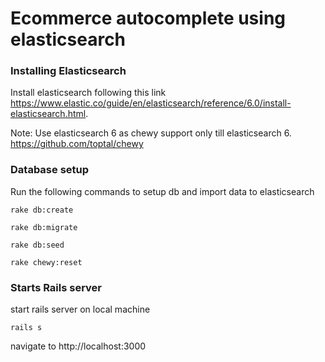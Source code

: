 # Ecommerce autocomplete using elasticsearch

### Installing Elasticsearch
Install elasticsearch following this link https://www.elastic.co/guide/en/elasticsearch/reference/6.0/install-elasticsearch.html.

Note: Use elasticsearch 6 as chewy support only till elasticsearch 6. https://github.com/toptal/chewy

### Database setup
Run the following commands to setup db and import data to elasticsearch

```
rake db:create

rake db:migrate

rake db:seed

rake chewy:reset

```

### Starts Rails server

start rails server on local machine

`rails s`

navigate to http://localhost:3000
